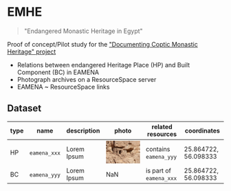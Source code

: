 # EMHE
> "Endangered Monastic Heritage in Egypt"

Proof of concept/Pilot study for the ["Documenting Coptic Monastic Heritage" project](https://www.ff.uni-lj.si/en/news/documenting-coptic-monastic-heritage-project)

* Relations between endangered Heritage Place (HP) and Built Component (BC) in EAMENA
* Photograph archives on a ResourceSpace server
* EAMENA ~ ResourceSpace links

## Dataset

| type | name| description | photo | related resources | coordinates |
|----------|----------|----------|----------|----------|----------|
| HP | `eamena_xxx`| Lorem Ipsum | ![](img/hp_eamena_xxx.png) | contains `eamena_yyy` | 25.864722, 56.098333 |
| BC | `eamena_yyy`| Lorem Ipsum | NaN | is part of `eamena_xxx` | 25.864722, 56.098333 |



